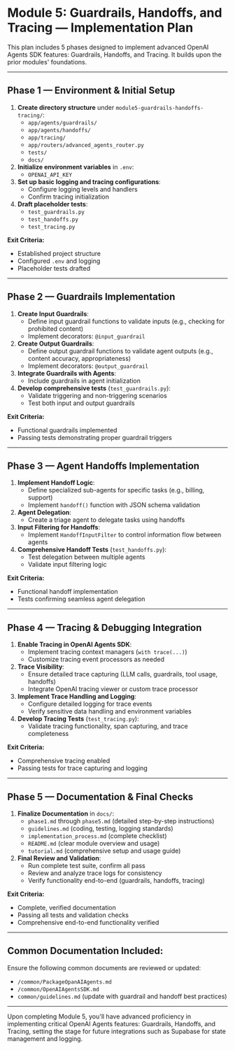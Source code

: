 # Module 5: Guardrails, Handoffs, and Tracing — Implementation Plan

This plan includes 5 phases designed to implement advanced OpenAI Agents SDK features: Guardrails, Handoffs, and Tracing. It builds upon the prior modules' foundations.

---

## Phase 1 — Environment & Initial Setup

1. **Create directory structure** under `module5-guardrails-handoffs-tracing/`:
   - `app/agents/guardrails/`
   - `app/agents/handoffs/`
   - `app/tracing/`
   - `app/routers/advanced_agents_router.py`
   - `tests/`
   - `docs/`
2. **Initialize environment variables** in `.env`:
   - `OPENAI_API_KEY`
3. **Set up basic logging and tracing configurations**:
   - Configure logging levels and handlers
   - Confirm tracing initialization
4. **Draft placeholder tests**:
   - `test_guardrails.py`
   - `test_handoffs.py`
   - `test_tracing.py`

**Exit Criteria:**
- Established project structure
- Configured `.env` and logging
- Placeholder tests drafted

---

## Phase 2 — Guardrails Implementation

1. **Create Input Guardrails**:
   - Define input guardrail functions to validate inputs (e.g., checking for prohibited content)
   - Implement decorators: `@input_guardrail`
2. **Create Output Guardrails**:
   - Define output guardrail functions to validate agent outputs (e.g., content accuracy, appropriateness)
   - Implement decorators: `@output_guardrail`
3. **Integrate Guardrails with Agents**:
   - Include guardrails in agent initialization
4. **Develop comprehensive tests** (`test_guardrails.py`):
   - Validate triggering and non-triggering scenarios
   - Test both input and output guardrails

**Exit Criteria:**
- Functional guardrails implemented
- Passing tests demonstrating proper guardrail triggers

---

## Phase 3 — Agent Handoffs Implementation

1. **Implement Handoff Logic**:
   - Define specialized sub-agents for specific tasks (e.g., billing, support)
   - Implement `handoff()` function with JSON schema validation
2. **Agent Delegation**:
   - Create a triage agent to delegate tasks using handoffs
3. **Input Filtering for Handoffs**:
   - Implement `HandoffInputFilter` to control information flow between agents
4. **Comprehensive Handoff Tests** (`test_handoffs.py`):
   - Test delegation between multiple agents
   - Validate input filtering logic

**Exit Criteria:**
- Functional handoff implementation
- Tests confirming seamless agent delegation

---

## Phase 4 — Tracing & Debugging Integration

1. **Enable Tracing in OpenAI Agents SDK**:
   - Implement tracing context managers (`with trace(...)`)
   - Customize tracing event processors as needed
2. **Trace Visibility**:
   - Ensure detailed trace capturing (LLM calls, guardrails, tool usage, handoffs)
   - Integrate OpenAI tracing viewer or custom trace processor
3. **Implement Trace Handling and Logging**:
   - Configure detailed logging for trace events
   - Verify sensitive data handling and environment variables
4. **Develop Tracing Tests** (`test_tracing.py`):
   - Validate tracing functionality, span capturing, and trace completeness

**Exit Criteria:**
- Comprehensive tracing enabled
- Passing tests for trace capturing and logging

---

## Phase 5 — Documentation & Final Checks

1. **Finalize Documentation** in `docs/`:
   - `phase1.md` through `phase5.md` (detailed step-by-step instructions)
   - `guidelines.md` (coding, testing, logging standards)
   - `implementation_process.md` (complete checklist)
   - `README.md` (clear module overview and usage)
   - `tutorial.md` (comprehensive setup and usage guide)
2. **Final Review and Validation**:
   - Run complete test suite, confirm all pass
   - Review and analyze trace logs for consistency
   - Verify functionality end-to-end (guardrails, handoffs, tracing)

**Exit Criteria:**
- Complete, verified documentation
- Passing all tests and validation checks
- Comprehensive end-to-end functionality verified

---

## Common Documentation Included:

Ensure the following common documents are reviewed or updated:

- `/common/PackageOpanAIAgents.md`
- `/common/OpenAIAgentsSDK.md`
- `common/guidelines.md` (update with guardrail and handoff best practices)

---

Upon completing Module 5, you'll have advanced proficiency in implementing critical OpenAI Agents features: Guardrails, Handoffs, and Tracing, setting the stage for future integrations such as Supabase for state management and logging.

